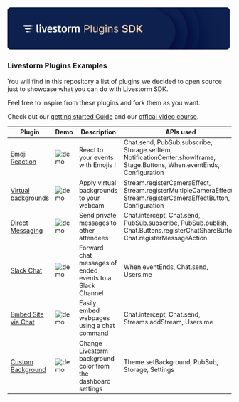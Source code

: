 <img src="https://raw.githubusercontent.com/livestorm/livestorm-plugin-cli/master/src/assets/sdk-header.png" width="500px">

### Livestorm Plugins Examples

You will find in this repository a list of plugins we decided to open source just to showcase what you can do with Livestorm SDK.

Feel free to inspire from these plugins and fork them as you want.

Check out our [getting started Guide](https://developers.livestorm.co/docs/getting-started-with-plugins-sdk/) and our [offical video course](https://fast.wistia.net/embed/channel/azooxwj070).

| Plugin | Demo | Description | APIs used |
|------|--------|-----------|---------|
| [Emoji Reaction](https://github.com/livestorm/livestorm-plugins-examples/tree/master/emoji-reactions) | ![demo](https://github.com/livestorm/livestorm-plugins-examples/raw/master/emoji-reactions/animation.gif?raw=true) | React to your events with Emojis ! | Chat.send, PubSub.subscribe, Storage.setItem, NotificationCenter.showIframe, Stage.Buttons, When.eventEnds, Configuration |
| [Virtual backgrounds](https://github.com/livestorm/livestorm-plugins-examples/tree/master/virtual-backgrounds) | ![demo](https://github.com/livestorm/livestorm-plugins-examples/raw/master/virtual-backgrounds/animation.gif?raw=true) | Apply virtual backgrounds to your webcam | Stream.registerCameraEffect, Stream.registerMultipleCameraEffects, Stream.registerCameraEffectButton, Configuration |
| [Direct Messaging](https://github.com/livestorm/livestorm-plugins-examples/tree/master/direct-messaging) | ![demo](https://github.com/livestorm/livestorm-plugins-examples/raw/master/direct-messaging/animation.gif?raw=true) | Send private messages to other attendees | Chat.intercept, Chat.send, PubSub.subscribe, PubSub.publish, Chat.Buttons.registerChatShareButton, Chat.registerMessageAction |
| [Slack Chat](https://github.com/livestorm/livestorm-plugins-examples/tree/master/slack-chat) | ![demo](https://github.com/livestorm/livestorm-plugins-examples/raw/master/slack-chat/animation.gif?raw=true) | Forward chat messages of ended events to a Slack Channel | When.eventEnds, Chat.send, Users.me |
| [Embed Site via Chat](https://github.com/livestorm/livestorm-plugins-examples/tree/master/embed-site-via-chat) | ![demo](https://github.com/livestorm/livestorm-plugins-examples/raw/master/embed-site-via-chat/animation.gif?raw=true) | Easily embed webpages using a chat command | Chat.intercept, Chat.send, Streams.addStream, Users.me |
| [Custom Background](https://github.com/livestorm/livestorm-plugins-examples/tree/master/custom-background) | ![demo](https://github.com/livestorm/livestorm-plugins-examples/raw/master/custom-background/animation.gif?raw=true) | Change Livestorm background color from the dashboard settings | Theme.setBackground, PubSub, Storage, Settings |